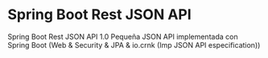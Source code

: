 # Spring Boot Rest JSON API
Spring Boot Rest JSON API 1.0
Pequeña JSON API 
implementada con Spring Boot (Web & Security & JPA & io.crnk (Imp JSON API especification))

